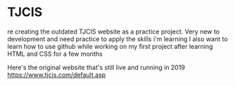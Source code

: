 # TJCIS
re creating the outdated TJCIS website as a practice project. Very new to development and need practice to apply the skills i'm learning
I also want to learn how to use github while working on my first project after learning HTML and CSS for a few months

Here's the original website that's still live and running in 2019 https://www.tjcis.com/default.asp 
